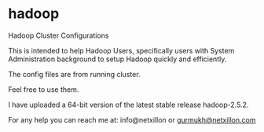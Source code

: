 hadoop
======

Hadoop Cluster Configurations

This is intended to help Hadoop Users, specifically users with System Administration background to setup Hadoop quickly and efficiently.

The config files are from running cluster.

Feel free to use them.

I have uploaded a 64-bit version of the latest stable release hadoop-2.5.2.

For any help you can reach me at: info@netxillon or gurmukh@netxillon.com
